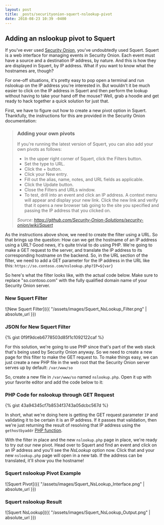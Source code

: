 ```yaml
---
layout: post
title: _posts/securityonion-squert-nslookup-pivot
date: 2018-08-23 10:39 -0400
---
```


## Adding an nslookup pivot to Squert
If you've ever used [Security Onion][securityonion], you've undoubtedly used Squert. Squert is a web interface for managing events in Security Onion. Each event must have a source and a destination IP address, by nature. And this is how they are displayed in Squert, by IP address. What if you want to know what the hostnames are, though?
<!-- more -->

For one-off situations, it's pretty easy to pop open a terminal and run nslookup on the IP address you're interested in. But wouldn't it be much easier to click on the IP address in Squert and then perform the lookup without having to take your hand off the mouse? Well, grab a hoodie and get ready to hack together a quick solution for just that.

First, we have to figure out how to create a new pivot option in Squert. Thankfully, the instructions for this are provided in the Security Onion documentation:
> ### Adding your own pivots
>If you're running the latest version of Squert, you can also add your own pivots as follows:
>
> * In the upper right corner of Squert, click the Filters button.
> * Set the type to URL.
> * Click the + button.
> * Click your New entry.
> * Fill out the alias, name, notes, and URL fields as applicable.
> * Click the Update button.
> * Close the Filters and URLs window.
> * To test, drill into an event and click an IP address. A context menu will appear and display your new link. Click the new link and verify that it opens a new browser tab going to the site you specified and passing the IP address that you clicked on.
>
> *Source: https://github.com/Security-Onion-Solutions/security-onion/wiki/Squert*

As the instructions above show, we need to create the filter using a URL. So that brings up the question: How can we get the hostname of an IP address using a URL? Good news, it's quite trivial to do using PHP. We're going to make a GET request to the server, and translate the IP address to its corresponding hostname on the backend. So, in the URL section of the filter, we need to add a GET parameter for the IP address in the URL like this: `https://so.contoso.com/nslookup.php?IP=${var}`

So here's what the filter looks like, with the actual code below. Make sure to replace "so.contoso.com" with the fully qualified domain name of your Security Onion server.

### New Squert Filter
![New Squert Filter]({{ "/assets/images/Squert_NsLookup_Filter.png" | absolute_url }})

### JSON for New Squert Filter
{% gist 0f9f9dceb6778503d85f1c1092122caf %}

For this solution, we're going to use PHP since that's part of the web stack that's being used by Security Onion anyway. So we need to create a new page for this filter to make the GET request to. To make things easy, we can just create a new PHP file in the web root that the Security Onion server serves up by default: `/var/www/so`

So, create a new file in `/var/www/so` named `nslookup.php`. Open it up with your favorite editor and add the code below to it:

### PHP Code for nslookup through GET Request
{% gist 43a94345cf7b8534f3743a05dcbc567d %}

In short, what we're doing here is getting the GET request parameter `IP` and validating it to be certain it is an IP address. If it passes that validation, then we're just returning the result of resolving that IP address using the `gethostbyaddr` [PHP function][gethostbyaddr].

With the filter in place and the new `nslookup.php` page in place, we're ready to try out our new pivot. Head over to Squert and find an event and click on an IP address and you'll see the *NsLookup* option now. Click that and your new `nslookup.php` page will open in a new tab. If the address can be translated, it'll show you the hostname!

### Squert nslookup Pivot Example
![Squert Pivot]({{ "/assets/images/Squert_NsLookup_Interface.png" | absolute_url }})

### Squert nslookup Result
![Squert NsLookup]({{ "/assets/images/Squert_NsLookup_Output.png" | absolute_url }})

[securityonion]: https://securityonion.net/
[gethostbyaddr]: http://php.net/manual/en/function.gethostbyaddr.php
